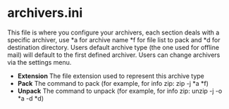 # archivers.ini

This file is where you configure your archivers, each section deals with a specific archiver, use *a for archive name *f for file list to pack and *d for destination directory. Users default archive type (the one used for offline mail) will default to the first defined archiver. Users can change archivers via the settings menu.

* **Extension** The file extension used to represent this archive type
* **Pack** The command to pack (for example, for info zip: zip -j *a *f)
* **Unpack** The command to unpack (for example, for info zip: unzip -j -o *a -d *d)
